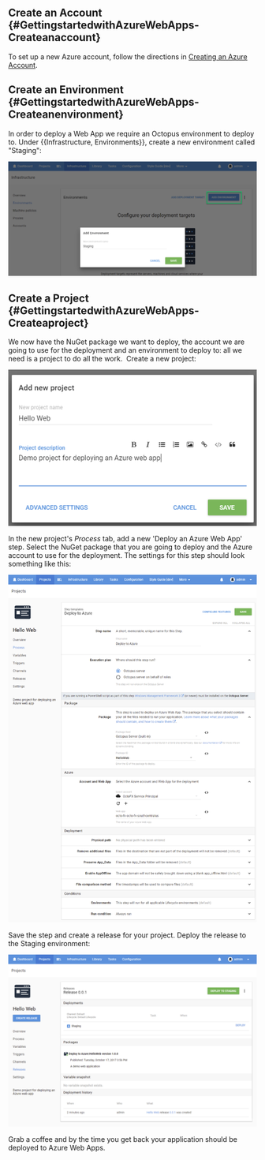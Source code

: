 
## Create an Account {#GettingstartedwithAzureWebApps-Createanaccount}

To set up a new Azure account, follow the directions in [Creating an Azure Account](/docs/guides/azure-deployments/creating-an-azure-account/index.md).

## Create an Environment {#GettingstartedwithAzureWebApps-Createanenvironment}

In order to deploy a Web App we require an Octopus environment to deploy to. Under {{Infrastructure, Environments}}, create a new environment called "Staging":

![Create environment](create-env.png "width=500")

## Create a Project {#GettingstartedwithAzureWebApps-Createaproject}

We now have the NuGet package we want to deploy, the account we are going to use for the deployment and an environment to deploy to: all we need is a project to do all the work.  Create a new project:

![Create project](create-project.png "width=500")

In the new project's *Process* tab, add a new 'Deploy an Azure Web App' step. Select the NuGet package that you are going to deploy and the Azure account to use for the deployment. The settings for this step should look something like this:

![Azure Web App Step](web-app-step.png "width=500")

Save the step and create a release for your project. Deploy the release to the Staging environment:

![Deploy Web App](deploy-to-staging.png "width=500")

Grab a coffee and by the time you get back your application should be deployed to Azure Web Apps.
